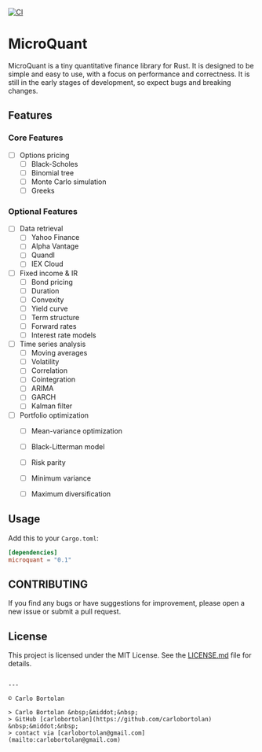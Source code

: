 [![CI](https://github.com/carlobortolan/MicroQuant/actions/workflows/ci.yml/badge.svg?branch=master)](https://github.com/carlobortolan/MicroQuant/actions/workflows/ci.yml)

# MicroQuant

MicroQuant is a tiny quantitative finance library for Rust. It is designed to be simple and easy to use, with a focus on performance and correctness. It is still in the early stages of development, so expect bugs and breaking changes.

## Features

### Core Features

- [ ] Options pricing
  - [ ] Black-Scholes
  - [ ] Binomial tree
  - [ ] Monte Carlo simulation
  - [ ] Greeks 

### Optional Features

- [ ] Data retrieval
  - [ ] Yahoo Finance
  - [ ] Alpha Vantage
  - [ ] Quandl
  - [ ] IEX Cloud
- [ ] Fixed income & IR
  - [ ] Bond pricing
  - [ ] Duration
  - [ ] Convexity
  - [ ] Yield curve
  - [ ] Term structure
  - [ ] Forward rates
  - [ ] Interest rate models
- [ ] Time series analysis
  - [ ] Moving averages
  - [ ] Volatility
  - [ ] Correlation
  - [ ] Cointegration
  - [ ] ARIMA
  - [ ] GARCH
  - [ ] Kalman filter
- [ ] Portfolio optimization
  - [ ] Mean-variance optimization
  - [ ] Black-Litterman model
  - [ ] Risk parity
  - [ ] Minimum variance
  - [ ] Maximum diversification


## Usage

Add this to your `Cargo.toml`:

```toml
[dependencies]
microquant = "0.1"
```

## CONTRIBUTING

If you find any bugs or have suggestions for improvement, please open a new issue or submit a pull request.

## License

This project is licensed under the MIT License. See the [LICENSE.md](LICENSE.md) file for details.
```

---

© Carlo Bortolan

> Carlo Bortolan &nbsp;&middot;&nbsp;
> GitHub [carlobortolan](https://github.com/carlobortolan) &nbsp;&middot;&nbsp;
> contact via [carlobortolan@gmail.com](mailto:carlobortolan@gmail.com)

